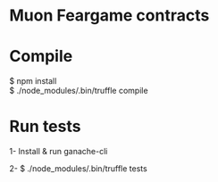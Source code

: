# Muon Feargame contracts

# Compile
$ npm install  
$ ./node_modules/.bin/truffle compile  

# Run tests  
1- Install & run ganache-cli  
  
2- $ ./node_modules/.bin/truffle tests  
